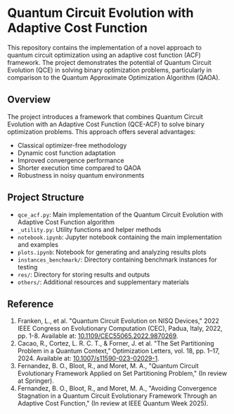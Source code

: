 # Quantum Circuit Evolution with Adaptive Cost Function

This repository contains the implementation of a novel approach to quantum circuit optimization using an adaptive cost function (ACF) framework. The project demonstrates the potential of Quantum Circuit Evolution (QCE) in solving binary optimization problems, particularly in comparison to the Quantum Approximate Optimization Algorithm (QAOA).

## Overview

The project introduces a framework that combines Quantum Circuit Evolution with an Adaptive Cost Function (QCE-ACF) to solve binary optimization problems. This approach offers several advantages:

- Classical optimizer-free methodology
- Dynamic cost function adaptation
- Improved convergence performance
- Shorter execution time compared to QAOA
- Robustness in noisy quantum environments

## Project Structure

- `qce_acf.py`: Main implementation of the Quantum Circuit Evolution with Adaptive Cost Function algorithm
- `_utility.py`: Utility functions and helper methods
- `notebook.ipynb`: Jupyter notebook containing the main implementation and examples
- `plots.ipynb`: Notebook for generating and analyzing results plots
- `instances_benchmark/`: Directory containing benchmark instances for testing
- `res/`: Directory for storing results and outputs
- `others/`: Additional resources and supplementary materials

## Reference

1. Franken, L., et al. "Quantum Circuit Evolution on NISQ Devices," 2022 IEEE Congress on Evolutionary Computation (CEC), Padua, Italy, 2022, pp. 1-8. Available at: [10.1109/CEC55065.2022.9870269](https://doi.org/10.1109/CEC55065.2022.9870269).
2. Cacao, R., Cortez, L. R. C. T., & Forner, J. et al. "The Set Partitioning Problem in a Quantum Context," Optimization Letters, vol. 18, pp. 1–17, 2024. Available at: [10.1007/s11590-023-02029-1](https://doi.org/10.1007/s11590-023-02029-1).
3. Fernandez, B. O., Bloot, R., and Moret, M. A., "Quantum Circuit Evolutionary Framework Applied on Set Partitioning Problem," (In review at Springer).
4. Fernandez, B. O., Bloot, R., and Moret, M. A., "Avoiding Convergence Stagnation in a Quantum Circuit Evolutionary Framework Through an Adaptive Cost Function," (In review at IEEE Quantum Week 2025).